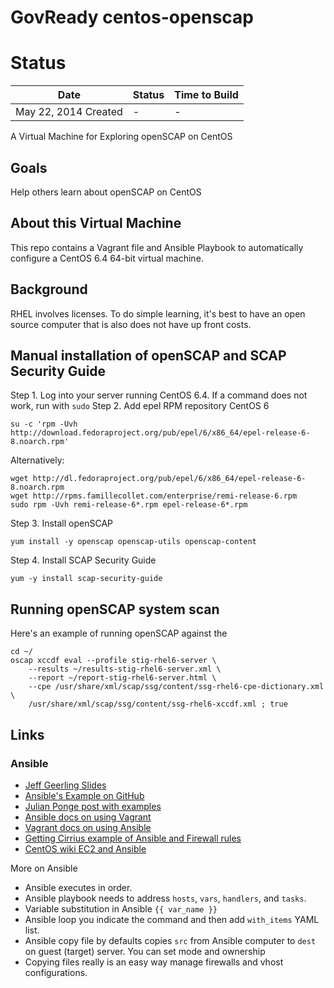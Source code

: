 GovReady centos-openscap
=============================

# Status

| Date         | Status | Time to Build |
|--------------|-------------|-------------|
| May 22, 2014 Created| - | - |

A Virtual Machine for Exploring openSCAP on CentOS

## Goals

Help others learn about openSCAP on CentOS

## About this Virtual Machine

This repo contains a Vagrant file and Ansible Playbook to automatically configure a CentOS 6.4 64-bit virtual machine.

## Background

RHEL involves licenses. To do simple learning, it's best to have an open source computer that is also does not have up front costs.


## Manual installation of openSCAP and SCAP Security Guide

Step 1. Log into your server running CentOS 6.4. If a command does not work, run with `sudo`
Step 2. Add epel RPM repository CentOS 6
```
su -c 'rpm -Uvh http://download.fedoraproject.org/pub/epel/6/x86_64/epel-release-6-8.noarch.rpm'
```
Alternatively:
```
wget http://dl.fedoraproject.org/pub/epel/6/x86_64/epel-release-6-8.noarch.rpm
wget http://rpms.famillecollet.com/enterprise/remi-release-6.rpm
sudo rpm -Uvh remi-release-6*.rpm epel-release-6*.rpm
```
Step 3. Install openSCAP
```
yum install -y openscap openscap-utils openscap-content
```
Step 4. Install SCAP Security Guide
```
yum -y install scap-security-guide
```

## Running openSCAP system scan
Here's an example of running openSCAP against the 

```
cd ~/
oscap xccdf eval --profile stig-rhel6-server \
	--results ~/results-stig-rhel6-server.xml \
	--report ~/report-stig-rhel6-server.html \
	--cpe /usr/share/xml/scap/ssg/content/ssg-rhel6-cpe-dictionary.xml \
	/usr/share/xml/scap/ssg/content/ssg-rhel6-xccdf.xml ; true
```



## Links

### Ansible
* [Jeff Geerling Slides](http://www.slideshare.net/geerlingguy/local-development-on-virtual-machines-vagrant-virtualbox-and-ansible)
* [Ansible's Example on GitHub](https://github.com/ansible/ansible-examples/tree/master/lamp_simple)
* [Julian Ponge post with examples](http://julien.ponge.org/blog/scalable-and-understandable-provisioning-with-ansible-and-vagrant/)
* [Ansible docs on using Vagrant](http://docs.ansible.com/guide_vagrant.html)
* [Vagrant docs on using Ansible](http://docs.vagrantup.com/v2/provisioning/ansible.html)
* [Getting Cirrius example of Ansible and Firewall rules](http://www.gettingcirrius.com/2013/11/configure-iptables-with-ansible.html)
* [CentOS wiki EC2 and Ansible](http://wiki.centos.org/Cloud/Manage/Ansible)

More on Ansible
* Ansible executes in order.
* Ansible playbook needs to address `hosts`, `vars`, `handlers`, and `tasks`. 
* Variable substitution in Ansible `{{ var_name }}` 
* Ansible loop you indicate the command and then add `with_items` YAML list. 
* Ansible copy file by defaults copies `src` from Ansible computer to `dest` on guest (target) server. You can set mode and ownership
* Copying files really is an easy way manage firewalls and vhost configurations.
